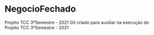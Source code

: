 # NegocioFechado
Projeto TCC 3ºSemestre - 2021
Git criado para auxiliar na execução do Projeto TCC 3ºSemestre - 2021
